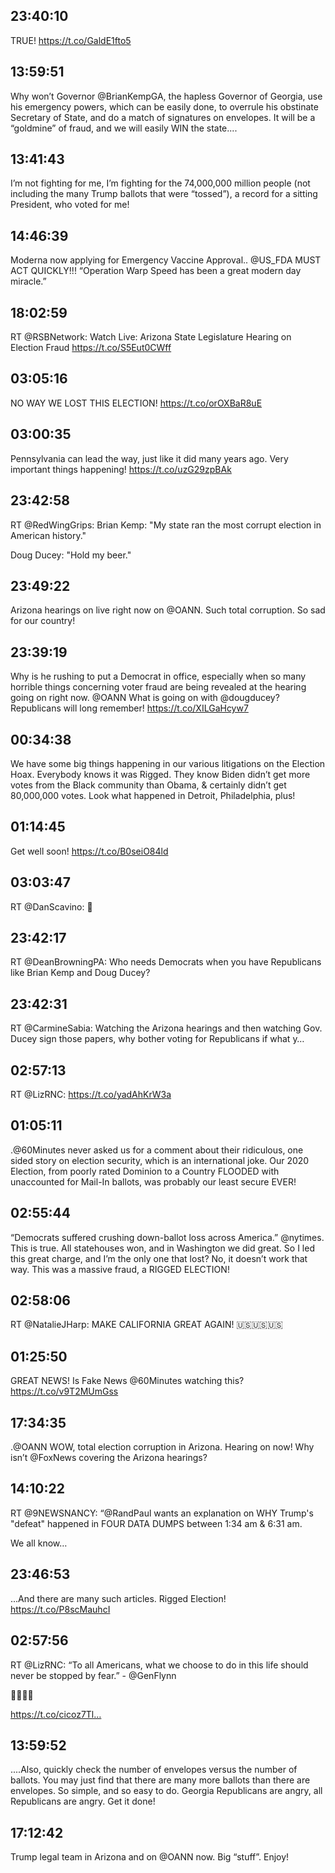## 23:40:10
TRUE! https://t.co/GaldE1fto5
## 13:59:51
Why won’t Governor @BrianKempGA, the hapless Governor of Georgia, use his emergency powers, which can be easily done, to overrule his obstinate Secretary of State, and do a match of signatures on envelopes. It will be a “goldmine” of fraud, and we will easily WIN the state....
## 13:41:43
I’m not fighting for me, I’m fighting for the 74,000,000 million people (not including the many Trump ballots that were “tossed”), a record for a sitting President, who voted for me!
## 14:46:39
Moderna now applying for Emergency Vaccine Approval.. @US_FDA MUST ACT QUICKLY!!!  “Operation Warp Speed has been a great modern day miracle.”
## 18:02:59
RT @RSBNetwork: Watch Live: Arizona State Legislature Hearing on Election Fraud https://t.co/S5Eut0CWff
## 03:05:16
NO WAY WE LOST THIS ELECTION! https://t.co/orOXBaR8uE
## 03:00:35
Pennsylvania can lead the way, just like it did many years ago. Very important things happening! https://t.co/uzG29zpBAk
## 23:42:58
RT @RedWingGrips: Brian Kemp: "My state ran the most corrupt election in American history."

Doug Ducey: "Hold my beer."
## 23:49:22
Arizona hearings on live right now on @OANN. Such total corruption. So sad for our country!
## 23:39:19
Why is he rushing to put a Democrat in office, especially when so many horrible things concerning voter fraud are being revealed at the hearing going on right now. @OANN What is going on with @dougducey? Republicans will long remember! https://t.co/XILGaHcyw7
## 00:34:38
We have some big things happening in our various litigations on the Election Hoax. Everybody knows it was Rigged. They know Biden didn’t get more votes from the Black community than Obama, &amp; certainly didn’t get 80,000,000 votes. Look what happened in Detroit, Philadelphia, plus!
## 01:14:45
Get well soon! https://t.co/B0seiO84ld
## 03:03:47
RT @DanScavino: 🤔
## 23:42:17
RT @DeanBrowningPA: Who needs Democrats when you have Republicans like Brian Kemp and Doug Ducey?
## 23:42:31
RT @CarmineSabia: Watching the Arizona hearings and then watching Gov. Ducey sign those papers, why bother voting for Republicans if what y…
## 02:57:13
RT @LizRNC: https://t.co/yadAhKrW3a
## 01:05:11
.@60Minutes never asked us for a comment about their ridiculous, one sided story on election security, which is an international joke. Our 2020 Election, from poorly rated Dominion to a Country FLOODED with unaccounted for Mail-In ballots, was probably our least secure EVER!
## 02:55:44
“Democrats suffered crushing down-ballot loss across America.” @nytimes. This is true. All statehouses won, and in Washington we did great. So I led this great charge, and I’m the only one that lost? No, it doesn’t work that way. This was a massive fraud, a RIGGED ELECTION!
## 02:58:06
RT @NatalieJHarp: MAKE CALIFORNIA GREAT AGAIN! 🇺🇸🇺🇸🇺🇸
## 01:25:50
GREAT NEWS! Is Fake News @60Minutes watching this? https://t.co/v9T2MUmGss
## 17:34:35
.@OANN  WOW, total election corruption in Arizona. Hearing on now! Why isn’t @FoxNews covering the Arizona hearings?
## 14:10:22
RT @9NEWSNANCY: “@RandPaul wants an explanation on WHY Trump's "defeat" happened in FOUR DATA DUMPS between 1:34 am &amp; 6:31 am.

We all know…
## 23:46:53
...And there are many such articles. Rigged Election! https://t.co/P8scMauhcI
## 02:57:56
RT @LizRNC: “To all Americans, what we choose to do in this life should never be stopped by fear.” - @GenFlynn

🙏🇺🇸👊

https://t.co/cicoz7Tl…
## 13:59:52
....Also, quickly check the number of envelopes versus the number of ballots. You may just find that there are many more ballots than there are envelopes. So simple, and so easy to do. Georgia Republicans are angry, all Republicans are angry. Get it done!
## 17:12:42
Trump legal team in Arizona and on @OANN now. Big “stuff”. Enjoy!
